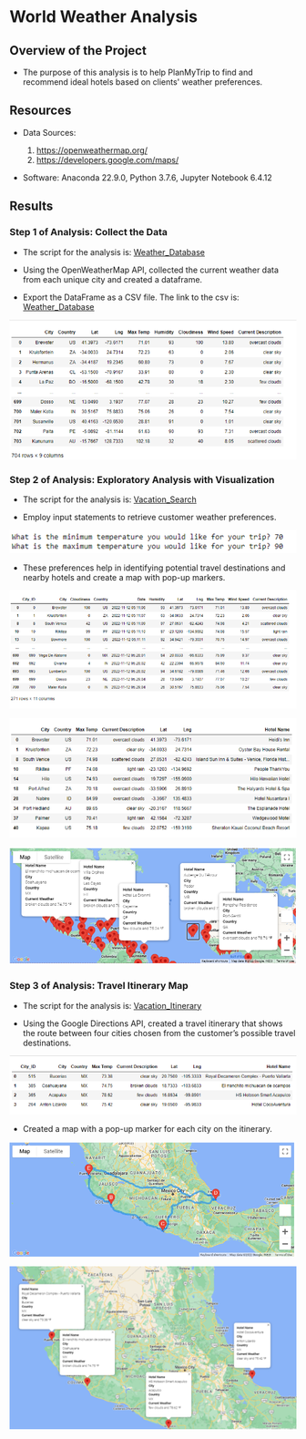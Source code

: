 # World Weather Analysis

## Overview of the Project

- The purpose of this analysis is to help PlanMyTrip to find and recommend ideal hotels based on clients' weather preferences.

## Resources

- Data Sources:
    1. https://openweathermap.org/
    2. https://developers.google.com/maps/

- Software: Anaconda 22.9.0, Python 3.7.6, Jupyter Notebook 6.4.12

## Results

### Step 1 of Analysis: Collect the Data

- The script for the analysis is: [Weather_Database](https://github.com/manasidek/World_Weather_Analysis/blob/main/Weather_Database/Weather_Database.ipynb)

- Using the OpenWeatherMap API, collected the current weather data from each unique city and created a dataframe.

- Export the DataFrame as a CSV file. The link to the csv is: [Weather_Database](https://github.com/manasidek/World_Weather_Analysis/blob/main/Weather_Database/WeatherPy_Database.csv)

![WeatherPy_Data](https://github.com/manasidek/World_Weather_Analysis/blob/main/Weather_Database/WeatherPy_Data.png)

### Step 2 of Analysis: Exploratory Analysis with Visualization

- The script for the analysis is: [Vacation_Search](https://github.com/manasidek/World_Weather_Analysis/blob/main/Vacation_Search/Vacation_Search.ipynb)

- Employ input statements to retrieve customer weather preferences.

![Customer_input](https://github.com/manasidek/World_Weather_Analysis/blob/main/Vacation_Search/Customer_inputs.png)

- These preferences help in identifying potential travel destinations and nearby hotels and create a map with pop-up markers.

![Cities _For_Travel](https://github.com/manasidek/World_Weather_Analysis/blob/main/Vacation_Search/Cities_For_Travel.png)

![Hotels_Cities_Customer](https://github.com/manasidek/World_Weather_Analysis/blob/main/Vacation_Search/Hotels_Cities_Customer.png)

![WeatherPy_Vacation_Map](https://github.com/manasidek/World_Weather_Analysis/blob/main/Vacation_Search/WeatherPy_Vacation_Map.png)

### Step 3 of Analysis: Travel Itinerary Map

- The script for the analysis is: [Vacation_Itinerary](https://github.com/manasidek/World_Weather_Analysis/blob/main/Vacation_Itinerary/Vacation_Itinerary.ipynb)

- Using the Google Directions API, created a travel itinerary that shows the route between four cities chosen from the customer’s possible travel destinations.

![Vacation_Destinations](https://github.com/manasidek/World_Weather_Analysis/blob/main/Vacation_Itinerary/Vacation_Destinations.png)

- Created a map with a pop-up marker for each city on the itinerary.

![WeatherPy_Travel](https://github.com/manasidek/World_Weather_Analysis/blob/main/Vacation_Itinerary/WeatherPy_travel_map.png)

![WeatherPy_Travel_Map_Marker](https://github.com/manasidek/World_Weather_Analysis/blob/main/Vacation_Itinerary/WeatherPy_travel_map_markers.png)

